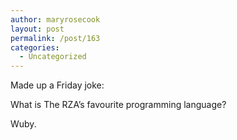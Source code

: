 ```yaml
---
author: maryrosecook
layout: post
permalink: /post/163
categories:
  - Uncategorized
---
```

Made up a Friday joke:

What is The RZA&#8217;s favourite programming language?

Wuby.